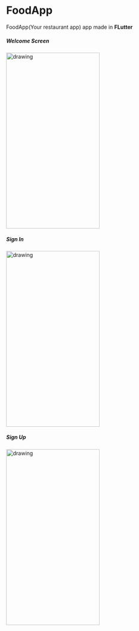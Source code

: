 # FoodApp
 FoodApp(Your restaurant app) app made in **FLutter**
 

##### Welcome Screen
<img src="https://user-images.githubusercontent.com/50264214/93190265-93fb6700-f75c-11ea-897f-eabe9fc44214.jpeg" alt="drawing" width="250" height="470"/>

##### Sign In
<img src="https://user-images.githubusercontent.com/50264214/93190275-95c52a80-f75c-11ea-88e3-e0af45588243.jpeg" alt="drawing" width="250" height="470"/>

##### Sign Up
<img src="https://user-images.githubusercontent.com/50264214/93190279-96f65780-f75c-11ea-9854-716eb0eb9166.jpeg" alt="drawing" width="250" height="470"/>


